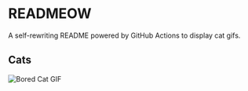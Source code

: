 # READMEOW

A self-rewriting README powered by GitHub Actions to display cat gifs.

## Cats

![Bored Cat GIF](https://media4.giphy.com/media/v1.Y2lkPTlhY2QwMmRhaGZkMHZjdXcycDJodTV3bTlpZDg5N25zaHZiNjFreHJ3cjQzYzl4byZlcD12MV9naWZzX3NlYXJjaCZjdD1n/mlvseq9yvZhba/200.gif)
